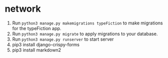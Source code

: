 # network
1. Run `python3 manage.py makemigrations typeFiction` to make migrations for the typeFiction app.
1. Run `python3 manage.py migrate` to apply migrations to your database.
1. Run `python3 manage.py runserver` to start server
1. pip3 install django-crispy-forms
1. pip3 install markdown2